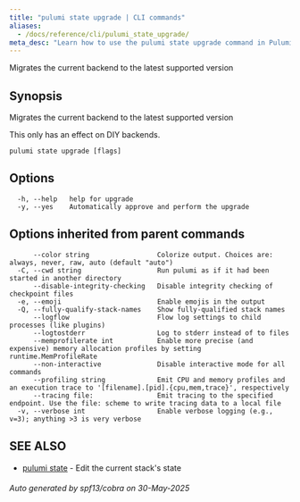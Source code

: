 ```yaml
---
title: "pulumi state upgrade | CLI commands"
aliases:
  - /docs/reference/cli/pulumi_state_upgrade/
meta_desc: "Learn how to use the pulumi state upgrade command in Pulumi CLI for infrastructure as code management."
---
```




Migrates the current backend to the latest supported version

## Synopsis

Migrates the current backend to the latest supported version

This only has an effect on DIY backends.


```
pulumi state upgrade [flags]
```

## Options

```
  -h, --help   help for upgrade
  -y, --yes    Automatically approve and perform the upgrade
```

## Options inherited from parent commands

```
      --color string                 Colorize output. Choices are: always, never, raw, auto (default "auto")
  -C, --cwd string                   Run pulumi as if it had been started in another directory
      --disable-integrity-checking   Disable integrity checking of checkpoint files
  -e, --emoji                        Enable emojis in the output
  -Q, --fully-qualify-stack-names    Show fully-qualified stack names
      --logflow                      Flow log settings to child processes (like plugins)
      --logtostderr                  Log to stderr instead of to files
      --memprofilerate int           Enable more precise (and expensive) memory allocation profiles by setting runtime.MemProfileRate
      --non-interactive              Disable interactive mode for all commands
      --profiling string             Emit CPU and memory profiles and an execution trace to '[filename].[pid].{cpu,mem,trace}', respectively
      --tracing file:                Emit tracing to the specified endpoint. Use the file: scheme to write tracing data to a local file
  -v, --verbose int                  Enable verbose logging (e.g., v=3); anything >3 is very verbose
```

## SEE ALSO

* [pulumi state](/docs/iac/cli/commands/pulumi_state/)	 - Edit the current stack's state

###### Auto generated by spf13/cobra on 30-May-2025

